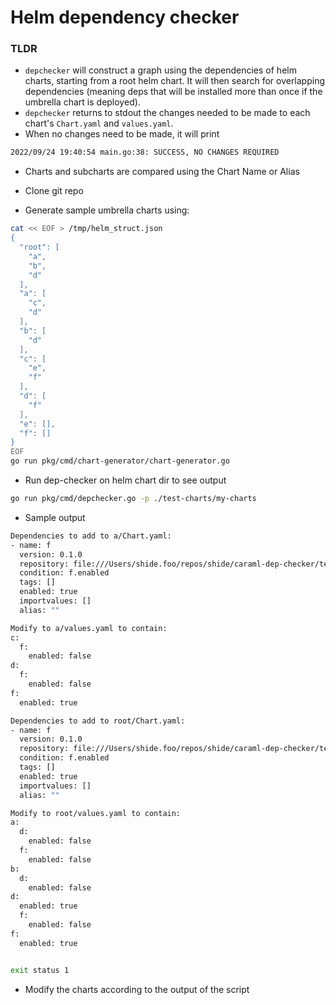 # Helm dependency checker

### TLDR
* `depchecker` will construct a graph using the dependencies of helm charts, starting from a root helm chart. It will then search for overlapping dependencies (meaning deps that will be installed more than once if the umbrella chart is deployed).
* `depchecker` returns to stdout the changes needed to be made to each chart's `Chart.yaml` and `values.yaml`.
* When no changes need to be made, it will print
```sh
2022/09/24 19:40:54 main.go:38: SUCCESS, NO CHANGES REQUIRED
```
* Charts and subcharts are compared using the Chart Name or Alias

* Clone git repo
* Generate sample umbrella charts using:
```sh
cat << EOF > /tmp/helm_struct.json
{
  "root": [
    "a",
    "b",
    "d"
  ],
  "a": [
    "c",
    "d"
  ],
  "b": [
    "d"
  ],
  "c": [
    "e",
    "f"
  ],
  "d": [
    "f"
  ],
  "e": [],
  "f": []
}
EOF
go run pkg/cmd/chart-generator/chart-generator.go

```

* Run dep-checker on helm chart dir to see output

```sh
go run pkg/cmd/depchecker.go -p ./test-charts/my-charts
```

* Sample output
```sh
Dependencies to add to a/Chart.yaml:
- name: f
  version: 0.1.0
  repository: file:///Users/shide.foo/repos/shide/caraml-dep-checker/test-charts/my-charts/f
  condition: f.enabled
  tags: []
  enabled: true
  importvalues: []
  alias: ""

Modify to a/values.yaml to contain:
c:
  f:
    enabled: false
d:
  f:
    enabled: false
f:
  enabled: true

Dependencies to add to root/Chart.yaml:
- name: f
  version: 0.1.0
  repository: file:///Users/shide.foo/repos/shide/caraml-dep-checker/test-charts/my-charts/f
  condition: f.enabled
  tags: []
  enabled: true
  importvalues: []
  alias: ""

Modify to root/values.yaml to contain:
a:
  d:
    enabled: false
  f:
    enabled: false
b:
  d:
    enabled: false
d:
  enabled: true
  f:
    enabled: false
f:
  enabled: true


exit status 1
```

* Modify the charts according to the output of the script
